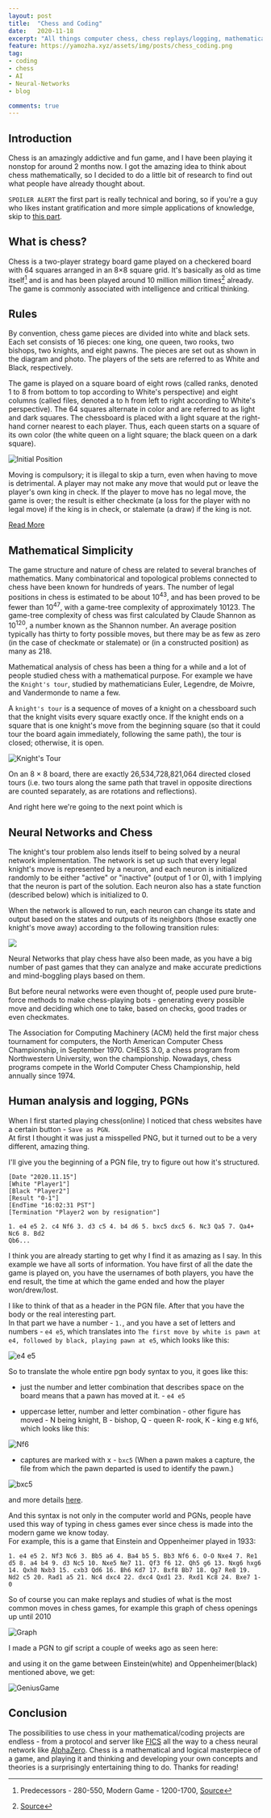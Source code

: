 ```yaml
---
layout: post
title:  "Chess and Coding"
date:   2020-11-18
excerpt: "All things computer chess, chess replays/logging, mathematical concepts and more."
feature: https://yamozha.xyz/assets/img/posts/chess_coding.png
tag:
- coding
- chess
- AI
- Neural-Networks
- blog

comments: true
---
```

## Introduction  
Chess is an amazingly addictive and fun game, and I have been playing it nonstop for around 2 months now. I got the amazing idea to think about chess mathematically, so I decided to do a little bit of research to find out what people have already thought about.  

`SPOILER ALERT` the first part is really technical and boring, so if you're a guy who likes instant gratification and more simple applications of knowledge, skip to [this part](#human-analysis-and-logging-pgns).

## What is chess?  

Chess is a two-player strategy board game played on a checkered board with 64 squares arranged in an 8×8 square grid. It's basically as old as time itself[^1] and is and has been played around 10 million million times[^2] already.  
The game is commonly associated with intelligence and critical thinking.

## Rules
By convention, chess game pieces are divided into white and black sets. Each set consists of 16 pieces: one king, one queen, two rooks, two bishops, two knights, and eight pawns. The pieces are set out as shown in the diagram and photo. The players of the sets are referred to as White and Black, respectively.

The game is played on a square board of eight rows (called ranks, denoted 1 to 8 from bottom to top according to White's perspective) and eight columns (called files, denoted a to h from left to right according to White's perspective). The 64 squares alternate in color and are referred to as light and dark squares. The chessboard is placed with a light square at the right-hand corner nearest to each player. Thus, each queen starts on a square of its own color (the white queen on a light square; the black queen on a dark square).

![Initial Position](https://cdn1.ichess.net/wp-content/uploads/2017/02/Chess-Opening-Strategy-Center.jpg)

Moving is compulsory; it is illegal to skip a turn, even when having to move is detrimental. A player may not make any move that would put or leave the player's own king in check. If the player to move has no legal move, the game is over; the result is either checkmate (a loss for the player with no legal move) if the king is in check, or stalemate (a draw) if the king is not.

[Read More](https://en.wikipedia.org/wiki/Chess#Setup)

## Mathematical Simplicity
The game structure and nature of chess are related to several branches of mathematics. Many combinatorical and topological problems connected to chess have been known for hundreds of years.
The number of legal positions in chess is estimated to be about 10<sup>43</sup>, and has been proved to be fewer than 10<sup>47</sup>, with a game-tree complexity of approximately 10123. The game-tree complexity of chess was first calculated by Claude Shannon as 10<sup>120</sup>, a number known as the Shannon number. An average position typically has thirty to forty possible moves, but there may be as few as zero (in the case of checkmate or stalemate) or (in a constructed position) as many as 218.

Mathematical analysis of chess has been a thing for a while and a lot of people studied chess with a mathematical purpose. For example we have the `Knight's tour`, studied by mathematicians Euler, Legendre, de Moivre, and Vandermonde to name a few.  

A `knight's tour` is a sequence of moves of a knight on a chessboard such that the knight visits every square exactly once. If the knight ends on a square that is one knight's move from the beginning square (so that it could tour the board again immediately, following the same path), the tour is closed; otherwise, it is open.  

![Knight's Tour](https://new.uschess.org/sites/default/files/wp-thumbnails/Math1.jpg)  

On an 8 × 8 board, there are exactly 26,534,728,821,064 directed closed tours (i.e. two tours along the same path that travel in opposite directions are counted separately, as are rotations and reflections).

And right here we're going to the next point which is

## Neural Networks and Chess

The knight's tour problem also lends itself to being solved by a neural network implementation. The network is set up such that every legal knight's move is represented by a neuron, and each neuron is initialized randomly to be either "active" or "inactive" (output of 1 or 0), with 1 implying that the neuron is part of the solution. Each neuron also has a state function (described below) which is initialized to 0.

When the network is allowed to run, each neuron can change its state and output based on the states and outputs of its neighbors (those exactly one knight's move away) according to the following transition rules:

![](https://wikimedia.org/api/rest_v1/media/math/render/svg/09152a84b0cb9db0b0ca5870ef379e1dc5d765d0)  

Neural Networks that play chess have also been made, as you have a big number of past games that they can analyze and make accurate predictions and mind-boggling plays based on them.

But before neural networks were even thought of, people used pure brute-force methods to make chess-playing bots - generating every possible move and deciding which one to take, based on checks, good trades or even checkmates.

The Association for Computing Machinery (ACM) held the first major chess tournament for computers, the North American Computer Chess Championship, in September 1970. CHESS 3.0, a chess program from Northwestern University, won the championship. Nowadays, chess programs compete in the World Computer Chess Championship, held annually since 1974.

## Human analysis and logging, PGNs
When I first started playing chess(online) I noticed that chess websites have a certain button - `Save as PGN`.  
At first I thought it was just a misspelled PNG, but it turned out to be a very different, amazing thing.

I'll give you the beginning of a PGN file, try to figure out how it's structured.

```
[Date "2020.11.15"]
[White "Player1"]
[Black "Player2"]
[Result "0-1"]
[EndTime "16:02:31 PST"]
[Termination "Player2 won by resignation"]

1. e4 e5 2. c4 Nf6 3. d3 c5 4. b4 d6 5. bxc5 dxc5 6. Nc3 Qa5 7. Qa4+ Nc6 8. Bd2
Qb6...
```

I think you are already starting to get why I find it as amazing as I say. In this example we have all sorts of information. You have first of all the date the game is played on, you have the usernames of both players, you have the end result, the time at which the game ended and how the player won/drew/lost.  

I like to think of that as a header in the PGN file. After that you have the body or the real interesting part.   
In that part we have a number - `1.`, and you have a set of letters and numbers - `e4 e5`, which translates into `The first move by white is pawn at e4, followed by black, playing pawn at e5`, which looks like this:  

![e4 e5](/assets/img/posts/e4e5.png)

So to translate the whole entire pgn body syntax to you, it goes like this:

- just the number and letter combination that describes space on the board means that a pawn has moved at it. - `e4 e5`

- uppercase letter, number and letter combination - other figure has moved - N being knight, B - bishop, Q - queen R- rook, K - king e.g `Nf6`, which looks like this:  

![Nf6](/assets/img/posts/nf6.png)

- captures are marked with x - `bxc5` (When a pawn makes a capture, the file from which the pawn departed is used to identify the pawn.)

![bxc5](/assets/img/posts/bxc5.png)

and more details [here](https://en.wikipedia.org/wiki/Algebraic_notation_(chess)#Notation_for_moves).

And this syntax is not only in the computer world and PGNs, people have used this way of typing in chess games ever since chess is made into the modern game we know today.  
For example, this is a game that Einstein and Oppenheimer played in 1933:

`1. e4 e5 2. Nf3 Nc6 3. Bb5 a6 4. Ba4 b5 5. Bb3 Nf6 6. O-O Nxe4 7. Re1 d5 8. a4 b4 9. d3 Nc5 10. Nxe5 Ne7 11. Qf3 f6 12. Qh5 g6 13. Nxg6 hxg6 14. Qxh8 Nxb3 15. cxb3 Qd6 16. Bh6 Kd7 17. Bxf8 Bb7 18. Qg7 Re8 19. Nd2 c5 20. Rad1 a5 21. Nc4 dxc4 22. dxc4 Qxd1 23. Rxd1 Kc8 24. Bxe7 1-0`

So of course you can make replays and studies of what is the most common moves in chess games, for example this graph of chess openings up until 2010

![Graph](https://i.insider.com/5385db3eecad04877313aa52?width=1100&format=jpeg&auto=webp)

I made a PGN to gif script a couple of weeks ago as seen here:

<script src="https://gist.github.com/yamozha/d1e7e89764fc2a556e450e1b59a4039f.js"></script>

and using it on the game between Einstein(white) and Oppenheimer(black) mentioned above, we get:

![GeniusGame](/assets/img/posts/einsteinoppenheimer.gif)


## Conclusion
The possibilities to use chess in your mathematical/coding projects are endless - from a protocol and server like [FICS](https://www.freechess.org/) all the way to a chess neural network like [AlphaZero](https://www.chess.com/blog/the_real_greco/understanding-alphazero-a-basic-chess-neural-network). Chess is a mathematical and logical masterpiece of a game, and playing it and thinking and developing your own concepts and theories is a surprisingly entertaining thing to do.
Thanks for reading!



[^1]: Predecessors - 280-550, Modern Game - 1200-1700, [Source](https://en.wikipedia.org/wiki/Chess#History)  
[^2]: [Source](https://www.sciencefocus.com/science/has-every-possible-chess-game-been-played/)
